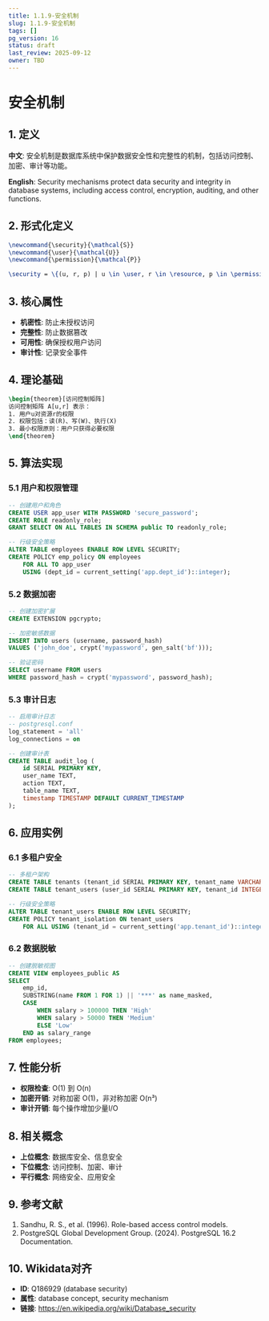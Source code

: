 ```yaml
---
title: 1.1.9-安全机制
slug: 1.1.9-安全机制
tags: []
pg_version: 16
status: draft
last_review: 2025-09-12
owner: TBD
---
```


# 安全机制

## 1. 定义

**中文**: 安全机制是数据库系统中保护数据安全性和完整性的机制，包括访问控制、加密、审计等功能。

**English**: Security mechanisms protect data security and integrity in database systems, including access control, encryption, auditing, and other functions.

## 2. 形式化定义

```latex
\newcommand{\security}{\mathcal{S}}
\newcommand{\user}{\mathcal{U}}
\newcommand{\permission}{\mathcal{P}}

\security = \{(u, r, p) | u \in \user, r \in \resource, p \in \permission\}
```

## 3. 核心属性

- **机密性**: 防止未授权访问
- **完整性**: 防止数据篡改
- **可用性**: 确保授权用户访问
- **审计性**: 记录安全事件

## 4. 理论基础

```latex
\begin{theorem}[访问控制矩阵]
访问控制矩阵 A[u,r] 表示：
1. 用户u对资源r的权限
2. 权限包括：读(R)、写(W)、执行(X)
3. 最小权限原则：用户只获得必要权限
\end{theorem}
```

## 5. 算法实现

### 5.1 用户和权限管理

```sql
-- 创建用户和角色
CREATE USER app_user WITH PASSWORD 'secure_password';
CREATE ROLE readonly_role;
GRANT SELECT ON ALL TABLES IN SCHEMA public TO readonly_role;

-- 行级安全策略
ALTER TABLE employees ENABLE ROW LEVEL SECURITY;
CREATE POLICY emp_policy ON employees
    FOR ALL TO app_user
    USING (dept_id = current_setting('app.dept_id')::integer);
```

### 5.2 数据加密

```sql
-- 创建加密扩展
CREATE EXTENSION pgcrypto;

-- 加密敏感数据
INSERT INTO users (username, password_hash)
VALUES ('john_doe', crypt('mypassword', gen_salt('bf')));

-- 验证密码
SELECT username FROM users 
WHERE password_hash = crypt('mypassword', password_hash);
```

### 5.3 审计日志

```sql
-- 启用审计日志
-- postgresql.conf
log_statement = 'all'
log_connections = on

-- 创建审计表
CREATE TABLE audit_log (
    id SERIAL PRIMARY KEY,
    user_name TEXT,
    action TEXT,
    table_name TEXT,
    timestamp TIMESTAMP DEFAULT CURRENT_TIMESTAMP
);
```

## 6. 应用实例

### 6.1 多租户安全

```sql
-- 多租户架构
CREATE TABLE tenants (tenant_id SERIAL PRIMARY KEY, tenant_name VARCHAR(100));
CREATE TABLE tenant_users (user_id SERIAL PRIMARY KEY, tenant_id INTEGER);

-- 行级安全策略
ALTER TABLE tenant_users ENABLE ROW LEVEL SECURITY;
CREATE POLICY tenant_isolation ON tenant_users
    FOR ALL USING (tenant_id = current_setting('app.tenant_id')::integer);
```

### 6.2 数据脱敏

```sql
-- 创建脱敏视图
CREATE VIEW employees_public AS
SELECT 
    emp_id,
    SUBSTRING(name FROM 1 FOR 1) || '***' as name_masked,
    CASE 
        WHEN salary > 100000 THEN 'High'
        WHEN salary > 50000 THEN 'Medium'
        ELSE 'Low'
    END as salary_range
FROM employees;
```

## 7. 性能分析

- **权限检查**: O(1) 到 O(n)
- **加密开销**: 对称加密 O(1)，非对称加密 O(n³)
- **审计开销**: 每个操作增加少量I/O

## 8. 相关概念

- **上位概念**: 数据库安全、信息安全
- **下位概念**: 访问控制、加密、审计
- **平行概念**: 网络安全、应用安全

## 9. 参考文献

1. Sandhu, R. S., et al. (1996). Role-based access control models.
2. PostgreSQL Global Development Group. (2024). PostgreSQL 16.2 Documentation.

## 10. Wikidata对齐

- **ID**: Q186929 (database security)
- **属性**: database concept, security mechanism
- **链接**: <https://en.wikipedia.org/wiki/Database_security>
